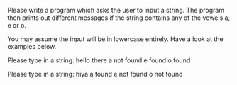 Please write a program which asks the user to input a string. The program then prints out different messages if the string contains any of the vowels a, e or o.

You may assume the input will be in lowercase entirely. Have a look at the examples below.

Please type in a string: hello there
a not found
e found
o found

Please type in a string: hiya
a found
e not found
o not found